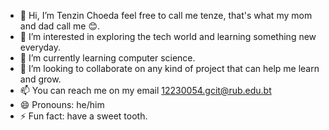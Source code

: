 - 👋 Hi, I’m Tenzin Choeda feel free to call me tenze,  that's what my mom and dad call me 😊.
- 👀 I’m interested in exploring the tech world and learning something new everyday. 
- 🌱 I’m currently learning computer science.
- 💞️ I’m looking to collaborate on any kind of project that can help me learn and grow.
- 📫 You can reach me on my email 12230054.gcit@rub.edu.bt
- 😄 Pronouns: he/him
- ⚡ Fun fact: have a sweet tooth.

<!---
tenze21/tenze21 is a ✨ special ✨ repository because its `README.md` (this file) appears on your GitHub profile.
You can click the Preview link to take a look at your changes.
--->
